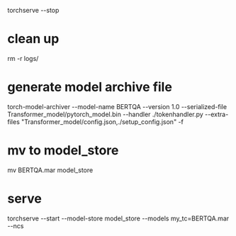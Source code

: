 torchserve --stop

# clean up
rm -r logs/

# generate model archive file 
torch-model-archiver --model-name BERTQA --version 1.0 --serialized-file Transformer_model/pytorch_model.bin --handler ./tokenhandler.py --extra-files "Transformer_model/config.json,./setup_config.json" -f

# mv to model_store
mv BERTQA.mar model_store

# serve
torchserve --start --model-store model_store --models my_tc=BERTQA.mar --ncs